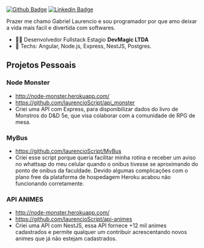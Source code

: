 [![Github Badge](https://img.shields.io/badge/-Github-000?style=flat-square&logo=Github&logoColor=white&link=https://github.com/laurencioScript)](https://github.com/laurencioScript)
[![Linkedin Badge](https://img.shields.io/badge/-LinkedIn-blue?style=flat-square&logo=Linkedin&logoColor=white&link=https://www.linkedin.com/in/gabriel-laurencio-barbosa/)](https://www.linkedin.com/in/gabriel-laurencio-barbosa/)

Prazer me chamo Gabriel Laurencio e sou programador por que amo deixar a vida mais facil e divertida com softwares.

- :office_worker: Desenvolvedor Fullstack Estagio **DevMagic LTDA**
- :blue_heart: Techs: Angular, Node.js, Express, NestJS, Postgres.


## Projetos Pessoais

### Node Monster
- http://node-monster.herokuapp.com/
- https://github.com/laurencioScript/api_monster
- Criei uma API com Express, para disponibilizar dados do livro de Monstros do D&D 5e, que visa colaborar com a comunidade de RPG de mesa.

### MyBus
- https://github.com/laurencioScript/MyBus
- Criei esse script porque queria facilitar minha rotina e receber um aviso no whattsap do meu celular quando o onibus tivesse se aproximando do ponto de onibus da faculdade. Devido algumas complicações com o plano free da plataforma de hospedagem Heroku acabou não funcionando corretamente.

### API ANIMES
- http://node-monster.herokuapp.com/
- https://github.com/laurencioScript/api-animes
- Criei uma API com NestJS, essa API fornece +12 mil animes cadastrados e permite qualquer um contribuir acrescentando novos animes que já não estejam cadastrados.
